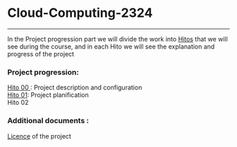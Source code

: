 # Cloud-Computing-2324

---
In the Project progression part we will divide the work into [Hitos](https://github.com/Ilyas-ZG/Cloud-Computing-2324/tree/main/Hitos) that we will see during the course, and in each Hito we will see the explanation and progress of the project
### Project progression: 
[Hito 00 ](https://github.com/Ilyas-ZG/Cloud-Computing-2324/tree/main/Hitos/Hito00): Project description and configuration  
[Hito 01](https://github.com/Ilyas-ZG/Cloud-Computing-2324/tree/main/Hitos/Hito01): Project planification   
Hito 02    

### Additional documents :
[Licence](https://github.com/Ilyas-ZG/Cloud-Computing-2324/blob/main/LICENSE) of the project 

